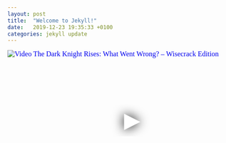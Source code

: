 ```yaml
---
layout: post
title:  "Welcome to Jekyll!"
date:   2019-12-23 19:35:33 +0100
categories: jekyll update
---
```


<iframe
  width="560"
  height="315"
  src="https://www.youtube.com/embed/dQw4w9WgXcQ"
  srcdoc="<style>*{padding:0;margin:0;overflow:hidden}html,body{height:100%}img,span{position:absolute;width:100%;top:0;bottom:0;margin:auto}span{height:1.5em;text-align:center;font:48px/1.5 sans-serif;color:white;text-shadow:0 0 0.5em black}</style><a href=https://www.youtube.com/embed/dQw4w9WgXcQ?autoplay=1><img src=https://img.youtube.com/vi/dQw4w9WgXcQ/hqdefault.jpg alt='Video The Dark Knight Rises: What Went Wrong? – Wisecrack Edition'><span>▶</span></a>"
  frameborder="0"
  allow="accelerometer; autoplay; encrypted-media; gyroscope; picture-in-picture"
  allowfullscreen
  title="The Dark Knight Rises: What Went Wrong? – Wisecrack Edition"
></iframe>